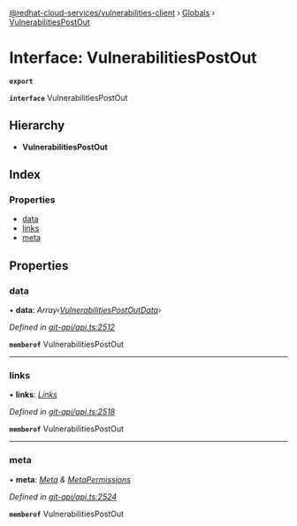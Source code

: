 [@redhat-cloud-services/vulnerabilities-client](../README.md) › [Globals](../globals.md) › [VulnerabilitiesPostOut](vulnerabilitiespostout.md)

# Interface: VulnerabilitiesPostOut

**`export`** 

**`interface`** VulnerabilitiesPostOut

## Hierarchy

* **VulnerabilitiesPostOut**

## Index

### Properties

* [data](vulnerabilitiespostout.md#data)
* [links](vulnerabilitiespostout.md#links)
* [meta](vulnerabilitiespostout.md#meta)

## Properties

###  data

• **data**: *Array‹[VulnerabilitiesPostOutData](vulnerabilitiespostoutdata.md)›*

*Defined in [git-api/api.ts:2512](https://github.com/RedHatInsights/javascript-clients/blob/master/packages/vulnerabilities/git-api/api.ts#L2512)*

**`memberof`** VulnerabilitiesPostOut

___

###  links

• **links**: *[Links](links.md)*

*Defined in [git-api/api.ts:2518](https://github.com/RedHatInsights/javascript-clients/blob/master/packages/vulnerabilities/git-api/api.ts#L2518)*

**`memberof`** VulnerabilitiesPostOut

___

###  meta

• **meta**: *[Meta](meta.md) & [MetaPermissions](metapermissions.md)*

*Defined in [git-api/api.ts:2524](https://github.com/RedHatInsights/javascript-clients/blob/master/packages/vulnerabilities/git-api/api.ts#L2524)*

**`memberof`** VulnerabilitiesPostOut
